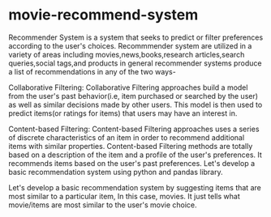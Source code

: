 # movie-recommend-system
Recommender System is a system that seeks to predict or filter preferences according to the user's choices. Recommmender system are utilized in a variety of areas including movies,news,books,research articles,search queries,social tags,and products in general recommender systems produce a list of recommendations in any of the two ways-


Collaborative Filtering: Collaborative Filtering approaches build a model from the user's past behavior(i.e, item purchased or searched by the user) as well as similar decisions made by other users. This model is then used to predict items(or ratings for items) that users may have an interest in.


Content-based Filtering: Content-based Filtering approaches uses a series of discrete characteristics of an item in order to recommend additional items with similar properties. Content-based Filtering methods are totally based on a description of the item and a profile of the user's preferences. It recommends items based on the user's past preferences. Let's develop a basic recommendation system using python and pandas library.


Let's develop a basic recommendation system by suggesting items that are most similar to a particular item, In this case, movies. It just tells what movie/items are most similar to the user's movie choice. 
